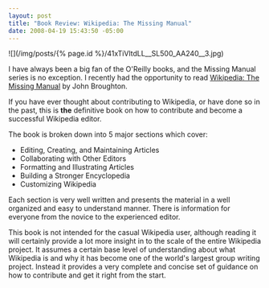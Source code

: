 ```yaml
---
layout: post
title: "Book Review: Wikipedia: The Missing Manual"
date: 2008-04-19 15:43:50 -05:00
---
```


![](/img/posts/{% page.id %}/41xTiVltdLL__SL500_AA240__3.jpg)  

I have always been a big fan of the O'Reilly books, and the Missing Manual series is no exception. I recently had the opportunity to read [Wikipedia: The Missing Manual](http://amzn.to/28JtcWE) by John Broughton.

If you have ever thought about contributing to Wikipedia, or have done so in the past, this is **the** definitive book on how to contribute and become a successful Wikipedia editor.

The book is broken down into 5 major sections which cover:

*   Editing, Creating, and Maintaining Articles
*   Collaborating with Other Editors
*   Formatting and Illustrating Articles
*   Building a Stronger Encyclopedia
*   Customizing Wikipedia  

Each section is very well written and presents the material in a well organized and easy to understand manner. There is information for everyone from the novice to the experienced editor.

This book is not intended for the casual Wikipedia user, although reading it will certainly provide a lot more insight in to the scale of the entire Wikipedia project. It assumes a certain base level of understanding about what Wikipedia is and why it has become one of the world's largest group writing project. Instead it provides a very complete and concise set of guidance on how to contribute and get it right from the start.
